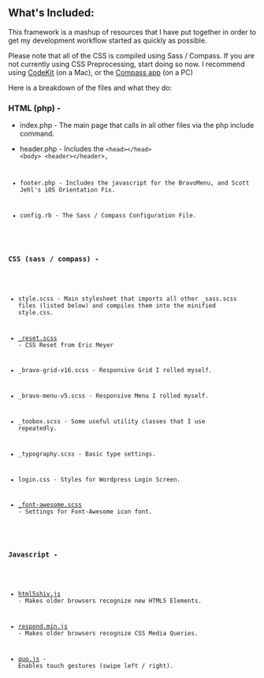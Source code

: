 ## What's Included:

This framework is a mashup of resources that I have put together in order to get my development workflow started as quickly as possible.

Please note that all of the CSS is compiled using Sass / Compass.  If you are not currently using CSS Preprocessing, start doing so now.  I recommend using <a href="http://incident57.com/codekit/" target="_blank">CodeKit</a> (on a Mac), or the <a href="http://compass.handlino.com/" target="_blank">Compass app</a> (on a PC)

Here is a breakdown of the files and what they do:

###	HTML (php) -

* index.php - The main page that calls in all other files via the php include command.

* header.php - Includes the
	<code>&lt;head&gt;&lt;/head&gt;
	&lt;body&gt;
	&lt;header&gt;&lt;/header&gt;,

* footer.php - Includes the javascript for the BravoMenu, and Scott Jehl's iOS Orientation Fix.

* config.rb - The Sass / Compass Configuration File.
		   

### CSS (sass / compass) -
		
* style.scss - Main stylesheet that imports all other _sass.scss files (listed below) and compiles them into the minified style.css.

* <a href="http://meyerweb.com/eric/tools/css/reset/" target="_blank">_reset.scss</a> - CSS Reset from Eric Meyer

* _bravo-grid-v16.scss - Responsive Grid I rolled myself.

* _bravo-menu-v5.scss - Responsive Menu I rolled myself.

* _toobox.scss - Some useful utility classes that I use repeatedly.

* _typography.scss - Basic type settings.

* login.css - Styles for Wordpress Login Screen.

* <a href="http://fortawesome.github.com/Font-Awesome/" target="_blank">_font-awesome.scss</a> - Settings for Font-Awesome icon font.


### Javascript -
		
* <a href="https://github.com/aFarkas/html5shiv" target="_blank">html5shiv.js</a> - Makes older browsers recognize new HTML5 Elements.

* <a href="https://github.com/scottjehl/Respond" target="_blank">respond.min.js</a> - Makes older browsers recognize CSS Media Queries.

* <a href="http://quojs.tapquo.com/" target="_blank">quo.js</a> - Enables touch gestures (swipe left / right).



